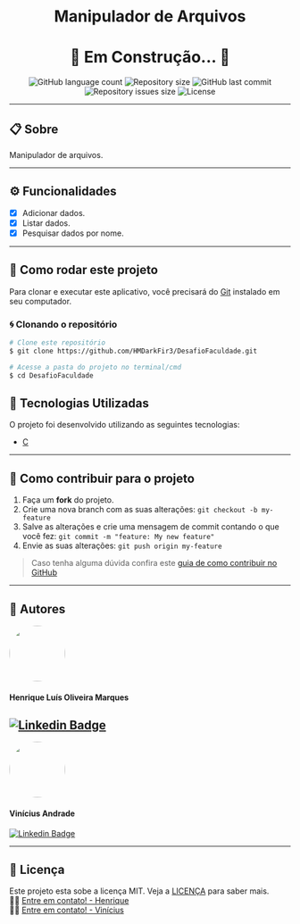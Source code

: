 <h1 align="center">Manipulador de Arquivos</h1>

<h1 align="center">
  🚧 Em Construção... 🚧
</h1>

<p align="center" >
  <img alt="GitHub language count" src="https://img.shields.io/github/languages/count/hmdarkfir3/DesafioFaculdade" />
  
  <img alt="Repository size" src="https://img.shields.io/github/repo-size/hmdarkfir3/DesafioFaculdade">
  
  <img alt="GitHub last commit" src="https://img.shields.io/github/last-commit/hmdarkfir3/DesafioFaculdade">
  
  <img alt="Repository issues size" src="https://img.shields.io/github/issues/hmdarkfir3/DesafioFaculdade">
  
  <img alt="License" src="https://img.shields.io/badge/license-MIT-blue.svg" />
</p>

---

## 📋 Sobre
Manipulador de arquivos.

---

## ⚙️ Funcionalidades

- [x] Adicionar dados.
- [x] Listar dados.
- [x] Pesquisar dados por nome.
  
---

## 📂 Como rodar este projeto

Para clonar e executar este aplicativo, você precisará do [Git](https://git-scm.com) instalado em seu computador.

### 🌀 Clonando o repositório

```bash
# Clone este repositório
$ git clone https://github.com/HMDarkFir3/DesafioFaculdade.git

# Acesse a pasta do projeto no terminal/cmd
$ cd DesafioFaculdade
```

## 🚀 Tecnologias Utilizadas
 
O projeto foi desenvolvido utilizando as seguintes tecnologias:

- [C](https://docs.microsoft.com/pt-br/cpp/?view=msvc-160)

---

## 💪 Como contribuir para o projeto

1. Faça um **fork** do projeto.
2. Crie uma nova branch com as suas alterações: `git checkout -b my-feature`
3. Salve as alterações e crie uma mensagem de commit contando o que você fez: `git commit -m "feature: My new feature"`
4. Envie as suas alterações: `git push origin my-feature`
> Caso tenha alguma dúvida confira este [guia de como contribuir no GitHub](https://github.com/firstcontributions/first-contributions)

---

## 🧑 Autores

<img style="border-radius: 50%;" src="https://github.com/HMDarkFir3.png" width="100px;" alt=""/>
<h4>Henrique Luís Oliveira Marques</h4>

[![Linkedin Badge](https://img.shields.io/badge/-Henrique-blue?style=flat-square&logo=Linkedin&logoColor=white&link=https://www.linkedin.com/in/henrique-luís-oliveira-marques-3406361a7/)](https://www.linkedin.com/in/henrique-luís-oliveira-marques-3406361a7/) 
---
<img style="border-radius: 50%;" src="https://media-exp1.licdn.com/dms/image/C5603AQGctH94qrj_WA/profile-displayphoto-shrink_400_400/0/1599742973448?e=1622678400&v=beta&t=budFMjRkzgpSR4Wu9cgu6ej_20uZPjOELCFFE5VET4s" width="100px;" alt=""/>
<h4>Vinícius Andrade</h4> 

[![Linkedin Badge](https://img.shields.io/badge/-Vinícius-blue?style=flat-square&logo=Linkedin&logoColor=white&link=https://www.linkedin.com/in/vinícius-andrade-a671491b3/)](https://www.linkedin.com/in/vinícius-andrade-a671491b3/) 

---

## 📝 Licença
Este projeto esta sobe a licença MIT. Veja a [LICENÇA](./LICENSE) para saber mais. 
<br>
👋🏽 [Entre em contato! - Henrique](https://www.linkedin.com/in/henrique-luís-oliveira-marques-3406361a7/)
<br>
👋🏽 [Entre em contato! - Vinícius](https://www.linkedin.com/in/vinícius-andrade-a671491b3/)

